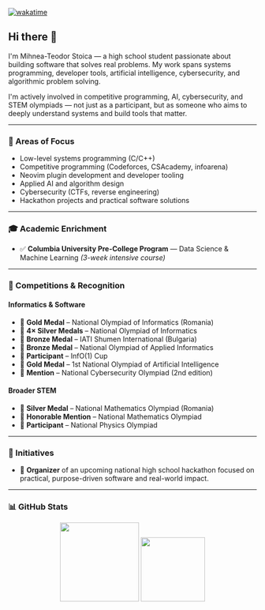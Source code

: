 [![wakatime](https://wakatime.com/badge/user/60895259-1e74-4d60-a017-d705d61294f8.svg)](https://wakatime.com/@60895259-1e74-4d60-a017-d705d61294f8)
## Hi there 👋

I'm Mihnea-Teodor Stoica — a high school student passionate about building software that solves real problems. My work spans systems programming, developer tools, artificial intelligence, cybersecurity, and algorithmic problem solving.

I'm actively involved in competitive programming, AI, cybersecurity, and STEM olympiads — not just as a participant, but as someone who aims to deeply understand systems and build tools that matter.

---

### 🧠 Areas of Focus

* Low-level systems programming (C/C++)
* Competitive programming (Codeforces, CSAcademy, infoarena)
* Neovim plugin development and developer tooling
* Applied AI and algorithm design
* Cybersecurity (CTFs, reverse engineering)
* Hackathon projects and practical software solutions

---

### 🎓 Academic Enrichment

* ✅ **Columbia University Pre-College Program** — Data Science & Machine Learning
  *(3-week intensive course)*

---

### 🏅 Competitions & Recognition

#### Informatics & Software

* 🥇 **Gold Medal** – National Olympiad of Informatics (Romania)
* 🥈 **4× Silver Medals** – National Olympiad of Informatics
* 🥉 **Bronze Medal** – IATI Shumen International (Bulgaria)
* 🥉 **Bronze Medal** – National Olympiad of Applied Informatics
* 🏅 **Participant** – InfO(1) Cup
* 🥇 **Gold Medal** – 1st National Olympiad of Artificial Intelligence
* 🧠 **Mention** – National Cybersecurity Olympiad (2nd edition)

#### Broader STEM

* 🥈 **Silver Medal** – National Mathematics Olympiad (Romania)
* 🏅 **Honorable Mention** – National Mathematics Olympiad
* 📘 **Participant** – National Physics Olympiad

---

### 🚀 Initiatives

* 📅 **Organizer** of an upcoming national high school hackathon focused on practical, purpose-driven software and real-world impact.

---

### 📊 GitHub Stats

<p align="center">
  <img src="https://github-readme-stats.vercel.app/api?username=MihneaTeodorStoica&show_icons=true&theme=dark&hide=stars&count_private=true" height="160" />
  <img src="https://github-readme-stats.vercel.app/api/top-langs/?username=MihneaTeodorStoica&layout=compact&langs_count=6&theme=dark" height="130" />
</p>

<!--

bye

-->

